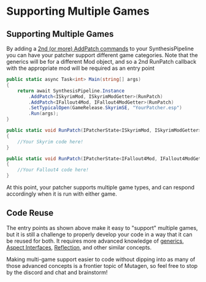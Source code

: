 # Supporting Multiple Games

## Supporting Multiple Games
By adding a [2nd (or more) AddPatch commands](https://github.com/Mutagen-Modding/Synthesis/wiki/Configuring-a-Patcher-at-Startup#addpatch) to your SynthesisPipeline you can have your patcher support different game categories.  Note that the generics will be for a different Mod object, and so a 2nd RunPatch callback with the appropriate mod will be required as an entry point
```cs
public static async Task<int> Main(string[] args)
{
    return await SynthesisPipeline.Instance
        .AddPatch<ISkyrimMod, ISkyrimModGetter>(RunPatch)
        .AddPatch<IFallout4Mod, IFallout4ModGetter>(RunPatch)
        .SetTypicalOpen(GameRelease.SkyrimSE, "YourPatcher.esp")
        .Run(args);
}

public static void RunPatch(IPatcherState<ISkyrimMod, ISkyrimModGetter> state)
{
    //Your Skyrim code here!
}

public static void RunPatch(IPatcherState<IFallout4Mod, IFallout4ModGetter> state)
{
    //Your Fallout4 code here!
}
```

At this point, your patcher supports multiple game types, and can respond accordingly when it is run with either game.

## Code Reuse
The entry points as shown above make it easy to "support" multiple games, but it is still a challenge to properly develop your code in a way that it can be reused for both.  It requires more advanced knowledge of [generics](https://docs.microsoft.com/en-us/dotnet/csharp/fundamentals/types/generics), [Aspect Interfaces](https://github.com/Mutagen-Modding/Mutagen/wiki/Interfaces-%28Aspect-Link-Getters%29#aspect-interfaces), [Reflection](https://www.tutorialspoint.com/csharp/csharp_reflection.htm), and other similar concepts.

Making multi-game support easier to code without dipping into as many of those advanced concepts is a frontier topic of Mutagen, so feel free to stop by the discord and chat and brainstorm!

